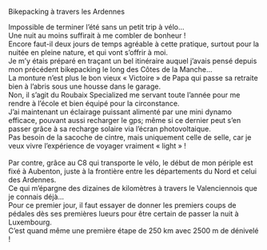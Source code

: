 <!-- wp:paragraph -->
<p>Bikepacking à travers les Ardennes</p>
<!-- /wp:paragraph -->

<!-- wp:paragraph -->
<p>Impossible de terminer l’été sans un petit trip à vélo…<br>Une nuit au moins suffirait à me combler de bonheur !<br>Encore faut-il deux jours de temps agréable à cette pratique, surtout pour la nuitée en pleine nature, et qui vont s’offrir à moi.<br>Je m’y étais préparé en traçant un bel itinéraire auquel j’avais pensé depuis mon précédent bikepacking le long des Côtes de la Manche…<br>La monture n’est plus le bon vieux «&nbsp;Victoire&nbsp;» de Papa qui passe sa retraite bien à l’abris sous une housse dans le garage.<br>Non, il s’agit du Roubaix Specialized me servant toute l’année pour me rendre à l’école et bien équipé pour la circonstance.<br>J’ai maintenant un éclairage puissant alimenté par une mini dynamo efficace, pouvant aussi recharger le gps; même si ce dernier peut s’en passer grâce à sa recharge solaire via l’écran photovoltaique.<br>Pas besoin de la sacoche de cintre, mais uniquement celle de selle, car je veux vivre l’expérience de voyager vraiment «&nbsp;light&nbsp;» !<br><br>Par contre, grâce au C8 qui transporte le vélo, le début de mon périple est fixé à Aubenton, juste à la frontière entre les départements du Nord et celui des Ardennes.<br>Ce qui m’épargne des dizaines de kilomètres à travers le Valenciennois que je connais déjà…<br>Pour ce premier jour, il faut essayer de donner les premiers coups de pédales dès ses premières lueurs pour être certain de passer la nuit à Luxembourg.<br>C’est quand même une première étape de 250 km avec 2500 m de dénivelé !<br><br></p>
<!-- /wp:paragraph -->

<!-- wp:paragraph -->
<p></p>
<!-- /wp:paragraph -->